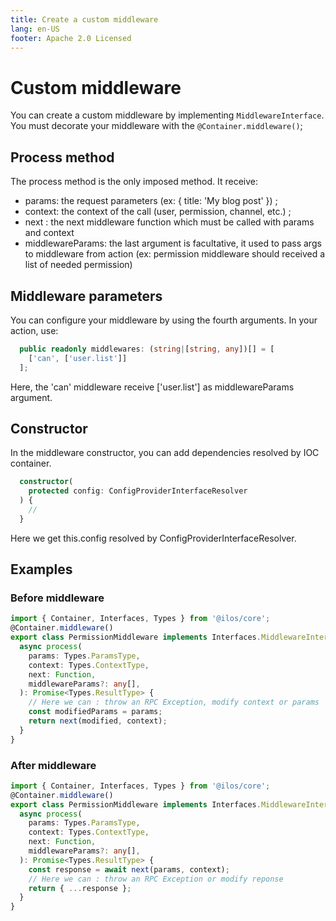 ```yaml
---
title: Create a custom middleware
lang: en-US
footer: Apache 2.0 Licensed
---
```

# Custom middleware

You can create a custom middleware by implementing `MiddlewareInterface`. You must decorate your middleware with the `@Container.middleware()`;

## Process method
The process method is the only imposed method. It receive: 
- params: the request parameters (ex: { title: 'My blog post' }) ;
- context: the context of the call (user, permission, channel, etc.) ;
- next : the next middleware function which must be called with params and context
- middlewareParams: the last argument is facultative, it used to pass args to middleware from action (ex: permission middleware should received a list of needed permission)

## Middleware parameters
You can configure your middleware by using the fourth arguments. In your action, use: 
```ts
  public readonly middlewares: (string|[string, any])[] = [
    ['can', ['user.list']]
  ];
```
Here, the 'can' middleware receive ['user.list'] as middlewareParams argument.

## Constructor
In the middleware constructor, you can add dependencies resolved by IOC container.

```ts
  constructor(
    protected config: ConfigProviderInterfaceResolver
  ) {
    //
  }
```
Here we get this.config resolved by ConfigProviderInterfaceResolver.

## Examples
### Before middleware
```ts
import { Container, Interfaces, Types } from '@ilos/core';
@Container.middleware()
export class PermissionMiddleware implements Interfaces.MiddlewareInterface {
  async process(
    params: Types.ParamsType,
    context: Types.ContextType,
    next: Function,
    middlewareParams?: any[],
  ): Promise<Types.ResultType> {
    // Here we can : throw an RPC Exception, modify context or params
    const modifiedParams = params;
    return next(modified, context);
  }
}
```

### After middleware
```ts
import { Container, Interfaces, Types } from '@ilos/core';
@Container.middleware()
export class PermissionMiddleware implements Interfaces.MiddlewareInterface {
  async process(
    params: Types.ParamsType,
    context: Types.ContextType,
    next: Function,
    middlewareParams?: any[],
  ): Promise<Types.ResultType> {
    const response = await next(params, context);
    // Here we can : throw an RPC Exception or modify reponse
    return { ...response };
  }
}
```

